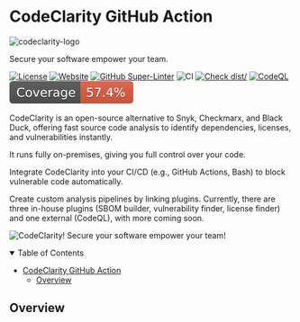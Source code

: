 # CodeClarity GitHub Action

<picture>
  <source media="(prefers-color-scheme: dark)" srcset="https://github.com/CodeClarityCE/identity/blob/main/logo/vectorized/logo_name_white.svg">
  <source media="(prefers-color-scheme: light)" srcset="https://github.com/CodeClarityCE/identity/blob/main/logo/vectorized/logo_name_black.svg">
  <img alt="codeclarity-logo" src="https://github.com/CodeClarityCE/identity/blob/main/logo/vectorized/logo_name_black.svg">
</picture>

Secure your software empower your team.

[![License](https://img.shields.io/github/license/codeclarityce/codeclarity-action)](LICENSE)
[![Website](https://img.shields.io/badge/Website-Visit-blue)](https://www.codeclarity.io)
[![GitHub Super-Linter](https://github.com/actions/typescript-action/actions/workflows/linter.yml/badge.svg)](https://github.com/super-linter/super-linter)
![CI](https://github.com/actions/typescript-action/actions/workflows/ci.yml/badge.svg)
[![Check dist/](https://github.com/actions/typescript-action/actions/workflows/check-dist.yml/badge.svg)](https://github.com/actions/typescript-action/actions/workflows/check-dist.yml)
[![CodeQL](https://github.com/actions/typescript-action/actions/workflows/codeql-analysis.yml/badge.svg)](https://github.com/actions/typescript-action/actions/workflows/codeql-analysis.yml)
[![Coverage](./badges/coverage.svg)](./badges/coverage.svg)

CodeClarity is an open-source alternative to Snyk, Checkmarx, and Black Duck,
offering fast source code analysis to identify dependencies, licenses, and
vulnerabilities instantly.

It runs fully on-premises, giving you full control over your code.

Integrate CodeClarity into your CI/CD (e.g., GitHub Actions, Bash) to block
vulnerable code automatically.

Create custom analysis pipelines by linking plugins. Currently, there are three
in-house plugins (SBOM builder, vulnerability finder, license finder) and one
external (CodeQL), with more coming soon.

![CodeClarity! Secure your software empower your team!](https://github.com/CodeClarityCE/identity/blob/main/illustration/rasterized/demo_illu.png)

<details open="open">
<summary>Table of Contents</summary>

- [CodeClarity GitHub Action](#codeclarity-github-action)
  - [Overview](#overview)

</details>

## Overview
